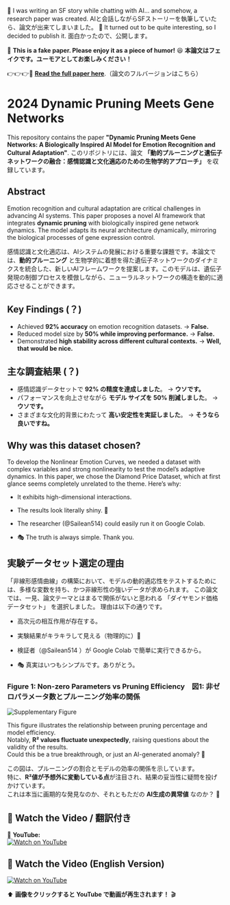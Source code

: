 📝 I was writing an SF story while chatting with AI... and somehow, a research paper was created.   AIと会話しながらSFストーリーを執筆していたら、論文が出来てしまいました。 
🤯 It turned out to be quite interesting, so I decided to publish it.   面白かったので、公開します。


📜 **This is a fake paper. Please enjoy it as a piece of humor!** 
😆 **本論文はフェイクです。ユーモアとしてお楽しみください！**



👉👉👉📄 **[Read the full paper here](2024_Dynamic%20Pruning%20Meets%20Gene%20Networks.pdf)**.（論文のフルバージョンはこちら）



# 2024 Dynamic Pruning Meets Gene Networks

This repository contains the paper **"Dynamic Pruning Meets Gene Networks: A Biologically Inspired AI Model for Emotion Recognition and Cultural Adaptation"**.
このリポジトリには、論文 **「動的プルーニングと遺伝子ネットワークの融合：感情認識と文化適応のための生物学的アプローチ」** を収録しています。


## Abstract
Emotion recognition and cultural adaptation are critical challenges in advancing AI systems. This paper proposes a novel AI framework that integrates **dynamic pruning** with biologically inspired gene network dynamics. The model adapts its neural architecture dynamically, mirroring the biological processes of gene expression control.

感情認識と文化適応は、AIシステムの発展における重要な課題です。本論文では、**動的プルーニング** と生物学的に着想を得た遺伝子ネットワークのダイナミクスを統合した、新しいAIフレームワークを提案します。このモデルは、遺伝子発現の制御プロセスを模倣しながら、ニューラルネットワークの構造を動的に適応させることができます。


## Key Findings (？)
- Achieved **92% accuracy** on emotion recognition datasets. → **False.**  
- Reduced model size by **50% while improving performance.**  → **False.**  
- Demonstrated **high stability across different cultural contexts.**  → **Well, that would be nice.** 

## 主な調査結果 (？)
- 感情認識データセットで **92% の精度を達成しました**。 → **ウソです。**  
- パフォーマンスを向上させながら **モデル サイズを 50% 削減しました**。 → **ウソです。**  
- さまざまな文化的背景にわたって **高い安定性を実証しました**。 → **そうなら良いですね。**

## Why was this dataset chosen?
To develop the Nonlinear Emotion Curves, we needed a dataset with complex variables and strong nonlinearity to test the model’s adaptive dynamics.
In this paper, we chose the Diamond Price Dataset, which at first glance seems completely unrelated to the theme.
Here’s why:
- It exhibits high-dimensional interactions.
- The results look literally shiny. 💎
- The researcher (@Sailean514) could easily run it on Google Colab.
  
- 🎭 The truth is always simple. Thank you.

## 実験データセット選定の理由
「非線形感情曲線」の構築において、モデルの動的適応性をテストするためには、多様な変数を持ち、かつ非線形性の強いデータが求められます。
この論文では、一見、論文テーマとはまるで関係がないと思われる 「ダイヤモンド価格データセット」 を選択しました。
理由は以下の通りです。
- 高次元の相互作用が存在する。
- 実験結果がキラキラして見える（物理的に）💎
- 検証者（@Sailean514 ）が Google Colab で簡単に実行できるから。
  
- 🎭 真実はいつもシンプルです。ありがとう。


### Figure 1: Non-zero Parameters vs Pruning Efficiency　図1: 非ゼロパラメータ数とプルーニング効率の関係

![Supplementary Figure](https://github.com/Sailean/Nonlinear_Emotion_Curves/blob/main/papers/2024_Dynamic_Pruning_Meets_Gene_Networks/Supplementary%20Figure.png)

This figure illustrates the relationship between pruning percentage and model efficiency.  
Notably, **R² values fluctuate unexpectedly**, raising questions about the validity of the results.  
Could this be a true breakthrough, or just an AI-generated anomaly? 🤔

この図は、プルーニングの割合とモデルの効率の関係を示しています。  
特に、**R²値が予想外に変動している点**が注目され、結果の妥当性に疑問を投げかけています。  
これは本当に画期的な発見なのか、それともただの **AI生成の異常値** なのか？ 🤔  



## 🎥 Watch the Video / 翻訳付き
📌 **YouTube:**  
[![Watch on YouTube](https://img.youtube.com/vi/JRHKFsH98nc/0.jpg)](https://youtu.be/JRHKFsH98nc)


## 🎥 Watch the Video (English Version)

[![Watch on YouTube](https://img.youtube.com/vi/SLEso_arnvo/0.jpg)](https://www.youtube.com/watch?v=SLEso_arnvo&list=TLPQMTUwMzIwMjVvb2BpHoKFmw&index=2)



⬆ **画像をクリックすると YouTube で動画が再生されます！** 🎬  

